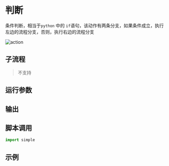 # 判断 
条件判断，相当于`python` 中的 `if`语句，该动作有两条分支，如果条件成立，执行左边的流程分支，否则，执行右边的流程分支


![action](./images/2022-11-17_184608.png ':size=90%')

## 子流程

> 不支持

## 运行参数




## 输出



## 脚本调用

```python
import simple


```

## 示例

